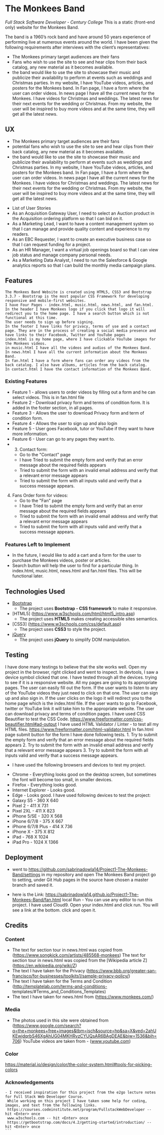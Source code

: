 # The Monkees Band 
_Full Stack Software Developer - Century College_
This is a static (front-end only) website for the Monkees Band. 


The band is a 1960’s rock band and have around 50 years experience of performing live at numerous events around the world. 
I have been given the following requirements after interviews with the client’s representatives:
- The Monkees primary target audiences are their fans 
- Fans who wish to use the site to see and hear clips from their back catalog, any new material as it becomes available.
- the band would like to use the site to showcase their music and publicize their availability to perform at events such as weddings and Christmas parties.
In my website, I have YouTube videos, articles, and posters for the Monkees band. In Fan page, I have a form where the user can order videos. In news page 
I have all the current news for the Monkees. I have videos for Christmas and weddings. The latest news for their next events for the wedding or Christmas.
From my website, the user will be inspired to buy more videos and at the same time, they will get all the latest news.

## UX
* The Monkees primary target audiences are their fans 
* potential fans who wish to use the site to see and hear clips from their back catalog, any new material as it becomes available.
* the band would like to use the site to showcase their music and publicize their availability to perform at events such as weddings and Christmas parties.
In my website, I have YouTube videos, articles, and posters for the Monkees band. In Fan page, I have a form where the user can order videos. In news page 
I have all the current news for the Monkees. I have videos for Christmas and weddings. The latest news for their next events for the wedding or Christmas.
From my website, the user will be inspired to buy more videos and at the same time, they will get all the latest news.

- List of User Stories
- As an Acquisition Gateway User, I need to select an Auction product in the Acquisition ordering platform so that I can bid on it.
- As a Marketing Lead, I want to have a content management system so that I can manage and provide quality content and experience to my readers.
- As an EBC Requester, I want to create an executive business case so that I can request funding for a project.
- As an HR Manager, I want a virtual job openings board so that I can view job status and manage company personal needs.
- As a Marketing Data Analyst, I need to run the Salesforce & Google analytics reports so that I can build the monthly media campaign plans.

## Features

 ````
The Monkees Band Website is created using HTML5, CSS3 and Bootstrap 3.3.7 - Bootstrap is the most popular CSS Framework for developing responsive and mobile-first websites.
I have Four Pages - index.html, music.html, news.html, and fan.html.
In the header I have Monkees logo if you click that logo it will redirect you to the home page. I have a search button which is not functional at this time.
The user needs to sign up before signing. 
In the footer I have links for privacy, terms of use and a contact page. They are in the process of creating a social media presence and have links to their Facebook, Twitter and YouTube pages
index.html is my home page, where I have clickable YouTube images for the Monkees videos.
in music.html I have all the videos and audios of the Monkees Band.
In news.html I have all the current information about the Monkees Band.
In fan.html I have a form where fans can order any videos from the back catalog. I also have albums, articles from the back catalog.
In contact.html I have the contact information of the Monkees Band.
````
 ### Existing Features
- Feature 1 - allows users to order videos by filling out a form and he can select videos. This is in fan.html file
- Feature 2 - Download privacy form and terms of condition form. It is added in the footer section, in all pages.
- Feature 3 - Allows the user to download Privacy form and term of condition form.
- Feature 4 - Allows the user to sign up and also login
- Feature 5 - User goes Facebook, tutor or YouTube if they want to have more information.
- Feature 6 - User can go to any pages they want to.
- 3. Contact form:
    * Go to the "Contact" page
    * I have Tried to submit the empty form and verify that an error message about the required fields appears
    * Tried to submit the form with an invalid email address and verify that a relevant error message appears
    * Tried to submit the form with all inputs valid and verify that a success message appears.
4. Fans Order form for videos:
    * Go to the "Fan" page
    * I have Tried to submit the empty form and verify that an error message about the required fields appears
    * Tried to submit the form with an invalid email address and verify that a relevant error message appears
    * Tried to submit the form with all inputs valid and verify that a success message appears.
 
### Features Left to Implement
- In the future, I would like to add a cart and a form for the user to purchase the Monkees videos, poster or articles.
- Search button will help the user to find for a particular thing. In index.html, music.html, news.html and fan.html files. This will be functional later.
## Technologies Used
- [Bootstrap](https://getbootstrap.com/docs/4.2/getting-started/introduction/) 
    - The project uses **Bootstrap - CSS framework** to make it responsive.
- [HTML5] (https://www.w3schools.com/html/html5_intro.asp)
    - The project uses **HTML5** makes creating accessible sites semantics.
- [CSS3] (https://www.w3schools.com/css/default.asp)
    - The project uses **CSS3** to style the project. 
- [jQuery](https://jquery.com)
    - The project uses **jQuery** to simplify DOM manipulation.
## Testing
I have done many testings to believe that the site works well. Open my project in the browser, right clicked and went to inspect. 
In devtools, I saw a device symbol clicked that one. I have tested through all the devices. trying to see if it is a responsive website.
All my pages are going to its appropriate pages. The user can easily fill out the form. If the user wants to listen to any of the YouTube
videos they just need to click on that one. The user can sign up and also sign in. If the user clicks on the logo it will redirect you to
the home page which is the index.html file. If the user wants to go to Facebook, twitter or YouTube link it will take him to the appropriate
website.
The user can download privacy and terms of condition pages.
I have used CSS Beautifier to test the CSS Code. https://www.freeformatter.com/css-beautifier.html#ad-output
I have used HTML Validator / Linter - to test all my HTML files. https://www.freeformatter.com/html-validator.html
In fan.html page submit button for the form I have done following tests.
    1. Try to submit the empty form and verify that an error message about the required fields appears
    2. Try to submit the form with an invalid email address and verify that a relevant error message appears
    3. Try to submit the form with all inputs valid and verify that a success message appears.
  *  I have used the following browsers and devices to test my project.
  - Chrome - Everything looks good on the desktop screen, but sometimes the font will become too small, in smaller devices.
  - Firefox - Everything looks good. 
  - Internet Explorer - Looks good. 
  - Edge - Looks good.
  I have used following devices to test the project:
  - Galaxy S5 - 360 X 640
  - Pixel 2 - 411 X 731
  - Pixel 2XL - 411 X 823
  - iPhone 5/SE - 320 X 568
  - iPhone 6/7/8 - 375 X 667
  - iPhone 6/7/8 Plus - 414 X 736
  - iPhone X - 375 X 812 
  - iPad -   768 X 1024
  - iPad Pro - 1024 X 1366
## Deployment 
- went to https://github.com/sabrinadowla14/Project1-The-Monkees-Band/settings 
  in my repository and open The Monkees Band project go to setting, under Git Hub pages in the source have chosen a master branch and saved it.
* here is the Link:
  https://sabrinadowla14.github.io/Project1-The-Monkees-Band/fan.html
  local Run - You can use any editor to run this project. I have used Cloud9. Open your index.html and click run. You will see a link at the bottom. click and open it.
## Credits

### Content
- The text for section tour in news.html was copied from (https://www.songkick.com/artists/485568-monkees)
  The text for section tour in news.html was copied from the [Wikipedia article Z] (https://en.wikipedia.org/wiki/Z)
- The text I have taken for the Privacy (https://www.bbb.org/greater-san-francisco/for-businesses/toolkits1/sample-privacy-policy/)
- The text I have taken for the Terms and Condition (http://templatelab.com/terms-and-conditions-    templates/#Terms_and_Conditions_Templates) 
- The text I have taken for news.html from (https://www.monkees.com/)
### Media
- The photos used in this site were obtained from (https://www.google.com/search?q=the+monkees+free+images&tbm=isch&source=hp&sa=X&ved=2ahUKEwjdqrbS46XgAhUG04MKHRvzCYUQsAR6BAgDEAE&biw=1536&bih=706)
YouTube videos are taken from - (www.youtube.com)
### Color
   https://material.io/design/color/the-color-system.html#tools-for-picking-colors 
### Acknowledgements

 ````
 - I received inspiration for this project from the e2go lecture notes for Full Stack Web Developer Course.
  While working on this project I have taken some help for coding, images, and text from the following links.
  https://courses.codeinstitute.net/program/FullstackWebDeveloper -- hit <Enter> once 
  www.w3schools.com -- hit <Enter> once 
  https://getbootstrap.com/docs/4.2/getting-started/introduction/ -- hit <Enter> once 
```
